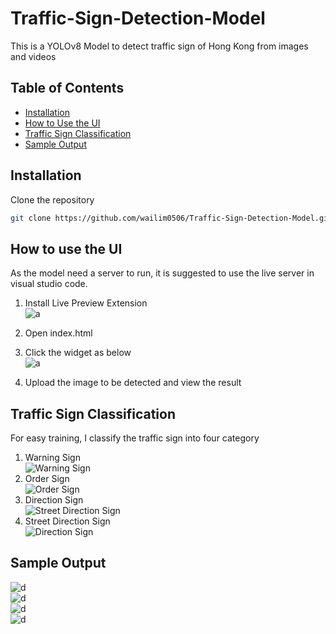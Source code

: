 # Traffic-Sign-Detection-Model

This is a YOLOv8 Model to detect traffic sign of Hong Kong from images and videos

## Table of Contents

- [Installation](#installation)
- [How to Use the UI](#how-to-use-the-ui)
- [Traffic Sign Classification](#traffic-sign-classification)
- [Sample Output](#sample-output)

## Installation

Clone the repository

```bash
git clone https://github.com/wailim0506/Traffic-Sign-Detection-Model.git
```

## How to use the UI

As the model need a server to run, it is suggested to use the live server in visual studio code.

1. Install Live Preview Extension
   <br>
   ![a](https://github.com/user-attachments/assets/c5fc856c-fd18-4be7-ae51-d1b7f5ac31c4)

2. Open index.html
3. Click the widget as below
   <br>
   ![a](https://github.com/user-attachments/assets/c2f83b08-9188-43b7-975f-54954e673a46)
4. Upload the image to be detected and view the result

## Traffic Sign Classification

For easy training, I classify the traffic sign into four category

1. Warning Sign
   <br>
   ![Warning Sign](https://github.com/user-attachments/assets/00c69bfd-f894-4d60-a357-b1779eb53472)
2. Order Sign
   <br>
   ![Order Sign](https://github.com/user-attachments/assets/e767c938-cd1b-42fc-b6d8-92b465b1539b)
3. Direction Sign
   <br>
   ![Street Direction Sign](https://github.com/user-attachments/assets/e0e4cd93-67aa-4732-b424-41269f8bff80)
4. Street Direction Sign
   <br>
   ![Direction Sign](https://github.com/user-attachments/assets/4acc0568-9436-4dad-9066-6db9ef573b23)

## Sample Output

![d](https://github.com/user-attachments/assets/cd6dc971-5951-4976-80ac-c6abfefab4d1)<br>
![d](https://github.com/user-attachments/assets/5b464db7-951d-4f6e-9f41-d3697f794d89)<br>
![d](https://github.com/user-attachments/assets/ad4084d4-19c5-4582-842c-0fd000a80626)<br>
![d](https://github.com/user-attachments/assets/94acdc92-45cb-49a0-9096-bd5400f1c3c9)
